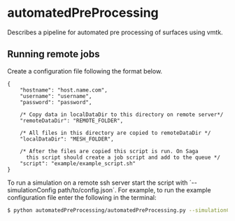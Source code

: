 # automatedPreProcessing
Describes a pipeline for automated pre processing of surfaces using vmtk.


## Running remote jobs
Create a configuration file following the format below. 
```
{
    "hostname": "host.name.com",
    "username": "username",
    "password": "password",

    /* Copy data in localDataDir to this directory on remote server*/
    "remoteDataDir": "REMOTE_FOLDER",

    /* All files in this directory are copied to remoteDataDir */
    "localDataDir": "MESH_FOLDER",

    /* After the files are copied this script is run. On Saga
      this script should create a job script and add to the queue */
    "script": "example/example_script.sh"
}
```

To run a simulation on a remote ssh server start the script with ´--simulationConfig path/to/config.json´.
For example, to run the example configuration file enter the following in the terminal:

```bash
$ python automatedPreProcessing/automatedPreProcessing.py --simulationConfig automatedPreProcessing/ssh_config.json
```
